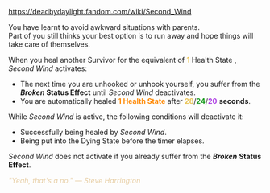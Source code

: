 https://deadbydaylight.fandom.com/wiki/Second_Wind

<p>You have learnt to avoid awkward situations with parents.<br/>Part of you still thinks your best option is to run away and hope things will take care of themselves.
<p>When you heal another Survivor for the equivalent of <b><span class="clr clr2" style="color: #e8c252 ;">1</span></b> Health State , <i>Second Wind</i> activates:
</p>
<ul><li>The next time you are unhooked or unhook yourself, you suffer from the <i><b>Broken </b></i> <b>Status Effect</b> until <i>Second Wind</i> deactivates.</li>
<li>You are automatically healed <b><span class="clr clr6" style="color: #ff8800 ;">1 Health State</span></b> after <span class="clr" style="color: #e8c252;"><b>28</b></span>/<span class="clr" style="color: #199b1e;"><b>24</b></span>/<span class="clr" style="color: #ac3ee3;"><b>20</b></span> <b>seconds</b>.</li></ul>
<p>While <i>Second Wind</i> is active, the following conditions will deactivate it:
</p>
<ul><li>Successfully being healed by <i>Second Wind</i>.</li>
<li>Being put into the Dying State  before the timer elapses.</li></ul>
<p><i>Second Wind</i> does not activate if you already suffer from the <i><b>Broken</b></i> <b>Status Effect</b>.
</p><p><i><span class="clr clr9" style="color: #e7cda2 ;">"Yeah, that's a no." — Steve Harrington</span></i>
</p>
</p>